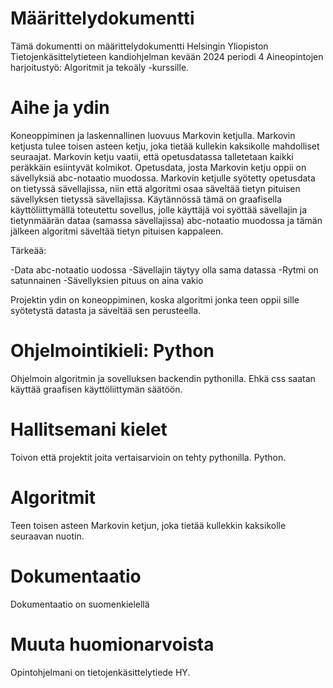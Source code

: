 # Määrittelydokumentti

Tämä dokumentti on määrittelydokumentti Helsingin Yliopiston Tietojenkäsittelytieteen kandiohjelman kevään 2024 periodi 4 Aineopintojen harjoitustyö: Algoritmit ja tekoäly -kurssille.

# Aihe ja ydin
Koneoppiminen ja laskennallinen luovuus Markovin ketjulla. Markovin ketjusta tulee toisen asteen ketju, joka tietää kullekin kaksikolle mahdolliset seuraajat. Markovin ketju vaatii, että opetusdatassa talletetaan kaikki peräkkäin esiintyvät kolmikot. Opetusdata, josta Markovin ketju oppii on sävellyksiä abc-notaatio muodossa. Markovin ketjulle syötetty opetusdata on tietyssä sävellajissa, niin että algoritmi osaa säveltää tietyn pituisen sävellyksen tietyssä sävellajissa.
Käytännössä tämä on graafisella käyttöliittymällä toteutettu sovellus, jolle käyttäjä voi syöttää sävellajin ja tietynmäärän dataa (samassa sävellajissa) abc-notaatio muodossa ja tämän jälkeen algoritmi säveltää tietyn pituisen kappaleen. 

Tärkeää:

-Data abc-notaatio uodossa
-Sävellajin täytyy olla sama datassa
-Rytmi on satunnainen
-Sävellyksien pituus on aina vakio

Projektin ydin on koneoppiminen, koska algoritmi jonka teen oppii sille syötetystä datasta ja säveltää sen perusteella.


# Ohjelmointikieli: Python

Ohjelmoin algoritmin ja sovelluksen backendin pythonilla. Ehkä css saatan käyttää graafisen käyttöliittymän säätöön.

# Hallitsemani kielet

Toivon että projektit joita vertaisarvioin on tehty pythonilla.
Python.

# Algoritmit

Teen toisen asteen Markovin ketjun, joka tietää kullekkin kaksikolle seuraavan nuotin. 

# Dokumentaatio

Dokumentaatio on suomenkielellä

# Muuta huomionarvoista

Opintohjelmani on tietojenkäsittelytiede HY.

